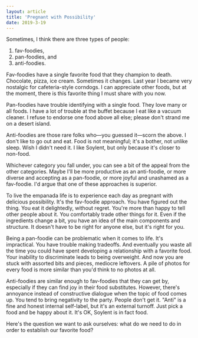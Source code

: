 ```yaml
---
layout: article
title: 'Pregnant with Possibility'
date: 2019-3-19
---
```


Sometimes, I think there are three types of people:
1. fav-foodies,
2. pan-foodies, and
3. anti-foodies.

Fav-foodies have a single favorite food that they champion to death. Chocolate, pizza, ice cream. Sometimes it changes. Last year I became very nostalgic for cafeteria-style corndogs. I can appreciate other foods, but at the moment, there is this favorite thing I must share with you now.

Pan-foodies have trouble identifying with a single food. They love many or all foods. I have a lot of trouble at the buffet because I eat like a vacuum cleaner. I refuse to endorse one food above all else; please don't strand me on a desert island.

Anti-foodies are those rare folks who&mdash;you guessed it&mdash;scorn the above. I don't like to go out and eat. Food is not meaningful; it's a bother, not unlike sleep. Wish I didn't need it. I like Soylent, but only because it's closer to non-food.

Whichever category you fall under, you can see a bit of the appeal from the other categories. Maybe I'll be more productive as an anti-foodie, or more diverse and accepting as a pan-foodie, or more joyful and unashamed as a fav-foodie. I'd argue that one of these approaches is superior.

To live the empanada life is to experience each day as pregnant with delicious possibility. It's the fav-foodie approach. You have figured out the thing. You eat it delightedly, without regret. You're more than happy to tell other people about it. You comfortably trade other things for it. Even if the ingredients change a bit, you have an idea of the main components and structure. It doesn't have to be right for anyone else, but it's right for you.

Being a pan-foodie can be problematic when it comes to life. It's impractical. You have trouble making tradeoffs. And eventually you waste all the time you could have spent developing a relationship with a favorite food. Your inability to discriminate leads to being overweight. And now you are stuck with assorted bits and pieces, mediocre leftovers. A pile of photos for every food is more similar than you'd think to no photos at all.   

Anti-foodies are similar enough to fav-foodies that they can get by, especially if they can find joy in their food substitutes. However, there's annoyance instead of constructive dialogue when the topic of food comes up. You tend to bring negativity to the party. People don't get it. "Anti" is a fine and honest internal self-label, but it's an external turnoff. Just pick a food and be happy about it. It's OK, Soylent is in fact food.

Here's the question we want to ask ourselves: what do we need to do in order to establish our favorite food?
